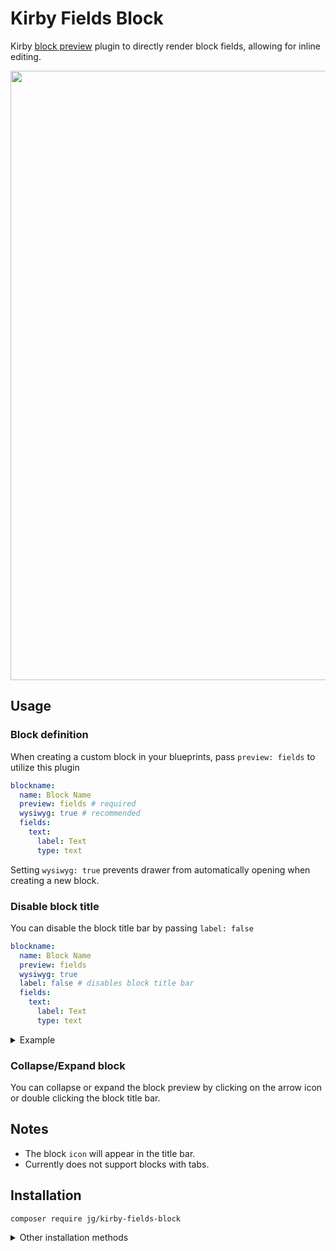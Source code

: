# Kirby Fields Block

Kirby [block preview](https://getkirby.com/docs/reference/plugins/extensions/blocks) plugin to directly render block fields, allowing for inline editing.

<img src="https://files.jongacnik.com/kirby-fields-preview-1.png" width="975" height="auto" />

## Usage

### Block definition

When creating a custom block in your blueprints, pass `preview: fields` to utilize this plugin

```yaml
blockname:
  name: Block Name
  preview: fields # required
  wysiwyg: true # recommended
  fields:
    text:
      label: Text
      type: text
```

Setting `wysiwyg: true` prevents drawer from automatically opening when creating a new block.

### Disable block title

You can disable the block title bar by passing `label: false`

```yaml
blockname:
  name: Block Name
  preview: fields
  wysiwyg: true 
  label: false # disables block title bar
  fields:
    text:
      label: Text
      type: text
```

<details>
  <summary>Example</summary>
  <img src="https://files.jongacnik.com/kirby-fields-preview-2.png" width="975" height="auto" />
</details>

### Collapse/Expand block

You can collapse or expand the block preview by clicking on the arrow icon or double clicking the block title bar.

## Notes

- The block `icon` will appear in the title bar.
- Currently does not support blocks with tabs.

## Installation

```
composer require jg/kirby-fields-block
```

<details>
  <summary>Other installation methods</summary>

### Download

Download and copy this repository to `/site/plugins/kirby-fields-block`.

### Git submodule

```
git submodule add https://github.com/jongacnik/kirby-fields-block.git site/plugins/kirby-fields-block
```
</details>